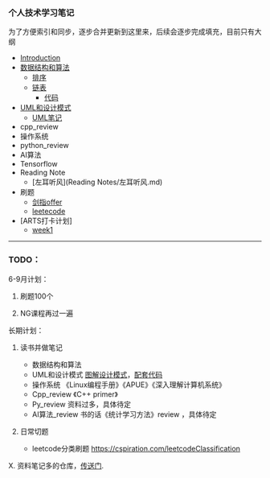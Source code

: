 
### 个人技术学习笔记
为了方便索引和同步，逐步合并更新到这里来，后续会逐步完成填充，目前只有大纲

* [Introduction](README.md)
* [数据结构和算法](datastructure_and_algorithm/README.md)
    * [排序](datastructure_and_algorithm/sort.md)
    * [链表](datastructure_and_algorithm/list.md)
        * [代码](datastructure_and_algorithm/code/README.md) 
* [UML和设计模式](uml_and_design_pattern/README.md)
    * [UML笔记](uml_and_design_pattern/UML.md)
* cpp_review
* 操作系统
* python_review
* AI算法
* Tensorflow
* Reading Note
    * [左耳听风](Reading Notes/左耳听风.md)
* 刷题
    * [剑指offer](coding_practice/sword_offer/resolution.md)
    * [leetecode](coding_practice/leetcode/resolution.md)
* [ARTS打卡计划]
	*  [week1](ARTS/week1.md)

---

### TODO：

6-9月计划：

1. 刷题100个

2. NG课程再过一遍

   

长期计划：

1. 读书并做笔记
   * 数据结构和算法 
   * UML和设计模式 [图解设计模式](https://design-patterns.readthedocs.io/zh_CN/latest/index.html)，[配套代码](https://github.com/me115/design_patterns)
   * 操作系统 《Linux编程手册》《APUE》《深入理解计算机系统》
   * Cpp_review 《C++ primer》
   * Py_review  资料过多，具体待定
   * AI算法_review  书的话《统计学习方法》review ，具体待定

2. 日常切题

   * leetcode分类刷题  https://cspiration.com/leetcodeClassification



X. 资料笔记多的仓库，[传送门](https://github.com/me115/free-programming-books-zh_CN). 


